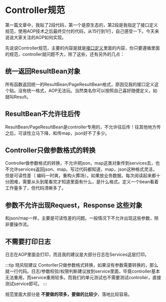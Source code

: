 # Controller规范

第一篇文章中，我贴了2段代码，第一个是原生态的，第2段是我指定了接口定义规范，使用AOP技术之后最终交付的代码，从15行到1行，自己感受一下。今天来说说大家关注的AOP如何实现。


先说说Controller规范，主要的内容是就是[接口定义][2]里面的内容，你只要遵循里面的规范，controller就问题不大，除了这些，还有另外的几点：


## 统一返回ResultBean对象

所有函数返回统一的ResultBean/PageResultBean格式，原因见我的接口定义这个贴。没有统一格式，AOP无法玩。当然类名你可以按照自己喜好随便定义，如就叫Result。


## ResultBean不允许往后传

ResultBean/PageResultBean是controller专用的，不允许往后传！往其他地方传之后，可读性立马下降，和传map，json好不了多少。

## Controller只做参数格式的转换

Controller做参数格式的转换，不允许把json，map这类对象传到services去，也不允许services返回json、map。写过代码都知道，map，json这种格式灵活，但是可读性差（
编码一时爽，重构火葬场）。如果放业务数据，每次阅读起来都十分困难，需要从头到尾看完才知道里面有什么，是什么格式。定义一个bean看着工作量多了，但代码清晰多了。



## 参数不允许出现Request，Response 这些对象

和json/map一样，主要是可读性差的问题。一般情况下不允许出现这些参数，除非要操作流。


## 不需要打印日志

日志在AOP里面会打印，而且我的建议是大部分日志在Services这层打印。

:::tip 晓风轻建议
Contorller只做参数格式转换，如果没有参数需要转换的，那么就一行代码。日志/参数校验/权限判断建议放到service里面，毕竟controller基本无法重用，而service重用较多。而我们的单元测试也不需要测试controller，直接测试service即可。
:::

规范里面大部分是 **不要做的项多，要做的比较少**，落地比较容易。

  [1]: http://www.imooc.com/article/27569
  [2]: http://www.imooc.com/article/27664
  [3]: //img.mukewang.com/5ae2af5a0001051b07090460.jpg
  [4]: https://github.com/xwjie/PLMCodeTemplate
